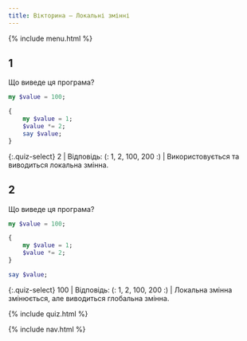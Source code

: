 ```yaml
---
title: Вікторина — Локальні змінні
---
```


{% include menu.html %}

## 1

Що виведе ця програма?

```raku
my $value = 100;

{
    my $value = 1;
    $value *= 2;
    say $value;
}
```

{:.quiz-select}
2 | Відповідь: (: 1, 2, 100, 200 :) | Використовується та виводиться локальна змінна.

## 2

Що виведе ця програма?

```raku
my $value = 100;

{
    my $value = 1;
    $value *= 2;
}

say $value;
```

{:.quiz-select}
100 | Відповідь: (: 1, 2, 100, 200 :) | Локальна змінна змінюється, але виводиться глобальна змінна.

{% include quiz.html %}

{% include nav.html %}